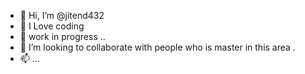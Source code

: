 - 👋 Hi, I’m @jitend432
- 👀 I Love coding
- 🌱 work in progress ..
- 💞️ I’m looking to collaborate with people who is master in this area .
- 📫  ...

<!---

--->
